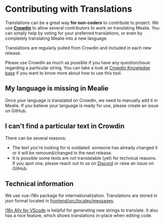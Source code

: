# Contributing with Translations
Translations can be a great way **for non-coders** to contribute to project.
We use **[Crowdin](https://crowdin.com/project/mealie)** to allow several contributors to work on translating Mealie. 
You can simply help by voting for your preferred translations, or even by completely translating Mealie into a new language.

Translations are regularly pulled from Crowdin and included in each new release.

Please use Crowdin as much as possible if you have any question/issue regarding a particular string. You can take a look at [Crowdin Knowledge base](https://support.crowdin.com/for-volunteer-translators/) if you want to know more about how to use this tool.

## My language is missing in Mealie
Once your language is translated on Crowdin, we need to manually add it in Mealie. If you believe your language is ready for use, please create an issue on GitHub. 

## I can't find a particular text in Crowdin
There can be several reasons:
- The text you're looking for is outdated: someone has already changed it or it will be removed/changed in the next release.
- It is possible some texts are not translatable (yet) for technical reasons. If you spot one, please reach out to us on [Discord](https://discord.gg/QuStdQGSGK) or raise an issue on GitHub.

## Technical information
We use vue-i18n package for internationalization. Translations are stored in json format located in [frontend/src/locales/messages](https://github.com/hay-kot/mealie/tree/master/frontend/src/locales/messages).

[i18n Ally for VScode](https://marketplace.visualstudio.com/items?itemName=lokalise.i18n-ally) is helpful for generating new strings to translate. It also has a nice feature, which shows translations in-place when editing code.